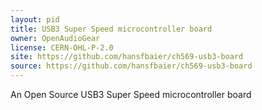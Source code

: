 ```yaml
---
layout: pid
title: USB3 Super Speed microcontroller board
owner: OpenAudioGear
license: CERN-OHL-P-2.0
site: https://github.com/hansfbaier/ch569-usb3-board
source: https://github.com/hansfbaier/ch569-usb3-board
---
```

An Open Source USB3 Super Speed microcontroller board